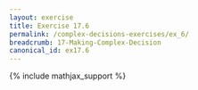 ```yaml
---
layout: exercise
title: Exercise 17.6
permalink: /complex-decisions-exercises/ex_6/
breadcrumb: 17-Making-Complex-Decision
canonical_id: ex17.6
---
```


{% include mathjax_support %}
